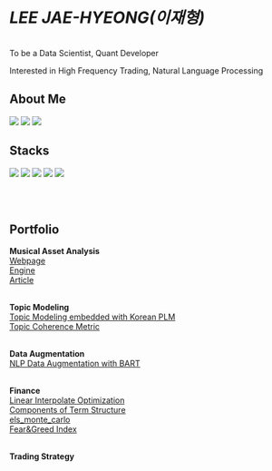 # *LEE JAE-HYEONG(이재형)*
</br>
To be a Data Scientist, Quant Developer </br>

Interested in High Frequency Trading, Natural Language Processing</br>

## About Me
[<img src="https://img.shields.io/badge/Tistory-000000?style=flat-square&logo=Python&logoColor=white"/>](https://jaealways.tistory.com/)
[<img src="https://img.shields.io/badge/githubpages-222222?style=flat-square&logo=Python&logoColor=white"/>](https://jaealways.github.io/)
[<img src="https://img.shields.io/badge/GitHub-181717?style=flat-square&logo=Python&logoColor=white"/>](https://github.com/jaealways)

## Stacks
[<img src="https://img.shields.io/badge/Python-3776AB?style=flat-square&logo=Python&logoColor=white"/>]()
[<img src="https://img.shields.io/badge/NumPy-013243?style=flat-square&logo=NumPy&logoColor=white"/>]()
[<img src="https://img.shields.io/badge/PyTorch-EE4C2C?style=flat-square&logo=PyTorch&logoColor=white"/>]()
[<img src="https://img.shields.io/badge/MySQL-4479A1?style=flat-square&logo=MySQL&logoColor=white"/>]()
[<img src="https://img.shields.io/badge/MongoDB-47A248?style=flat-square&logo=MongoDB&logoColor=white"/>]()

</br></br>
## Portfolio
**Musical Asset Analysis**</br>
[Webpage](https://musicowlabs.com)</br>
[Engine](https://github.com/jaealways/mint)</br>
[Article](https://jaealways.tistory.com/category/PROJECT/MuTech)</br></br>


**Topic Modeling**</br>
[Topic Modeling embedded with Korean PLM](https://github.com/jaealways/topic_modeling_Korean_PLM)</br>
[Topic Coherence Metric](https://github.com/jaealways/coherence_topic_model)</br></br>

**Data Augmentation**</br>
[NLP Data Augmentation with BART](https://github.com/jaealways/data_augmentation_BART)</br></br>

**Finance**</br>
[Linear Interpolate Optimization](https://github.com/jaealways/linear_interpolate_opt)</br>
[Components of Term Structure](https://github.com/jaealways/components_on_term_structure)</br>
[els_monte_carlo](https://github.com/jaealways/els_price_monte_carlo)</br>
[Fear&Greed Index](https://github.com/jaealways/fear-and-greed)</br></br>


**Trading Strategy**</br>



